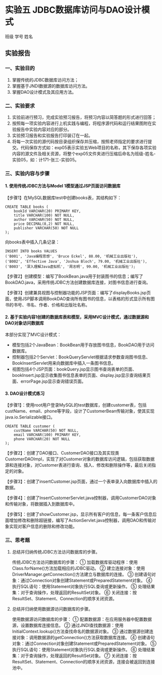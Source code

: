 # 实验五  JDBC数据库访问与DAO设计模式

班级                       学号                        姓名                   
## 实验报告

### 一、实验目的

1. 掌握传统的JDBC数据库访问方法；
2. 掌握基于JNDI数据源的数据库访问方法。
3. 掌握DAO设计模式及其应用方法。

### 二、实验要求

1. 实验前进行预习，完成实验预习报告，将预习内容以简答题的形式进行回答；
2. 按照每一项实验内容进行上机实践与编程，将程序源代码和运行结果图附在实验报告中实验内容对应的部分。
3. 实验预习报告和实验报告打印装订在一起。
4. 将每一次实验的源代码按目录组织保存并压缩，按照老师指定的要求进行提交。代码保存方式如：exp05表示实验五Web项目的名称，其下保存各项实验内容的源文件及相关资源，将整个exp05文件夹进行压缩后命名为班级-姓名-实验05，如：计171-张三-实验05。

### 三、实验内容与步骤

#### 1. 使用传统JDBC方法与Model 1模型通过JSP页面访问数据库

【步骤1】在MySQL数据库test中创建books表，其结构如下：

```
CREATE TABLE books (
    bookId VARCHAR(20) PRIMARY KEY,
    title VARCHAR(100) NOT NULL,
    author VARCHAR(50) NOT NULL,
    price DECIMAL(8,2) NOT NULL,
    publisher VARCHAR(50) NOT NULL
);
```

向books表中插入几条记录：

```
INSERT INTO books VALUES 
('B001', 'Java编程思想', 'Bruce Eckel', 88.00, '机械工业出版社'),
('B002', 'Effective Java', 'Joshua Bloch', 79.00, '机械工业出版社'),
('B003', '深入理解Java虚拟机', '周志明', 99.00, '机械工业出版社');
```

【步骤2】创建模型：编写了BookBean.java用于封装图书的信息；编写了BookDAO.java，采用传统JDBC方法创建数据库连接，对图书信息进行查询。

【步骤3】创建兼具视图与控制器功能的JSP页面：编写了displayBooks.jsp页面，使用JSP脚本调用BookDAO查询所有图书的信息，以表格的形式显示所有图书的书号、书名、作者、价格和出版社名称。

#### 2. 基于实验内容1创建的数据库表和模型，采用MVC设计模式，通过数据源和DAO对象访问数据库

本部分实现了MVC设计模式：
- 模型包括2个JavaBean：BookBean用于存放图书信息，BookDAO用于访问数据库。
- 控制器包括2个Servlet：BookQueryServlet根据请求参数查询图书信息、BookInsertServlet用来向数据库中插入一条图书信息。
- 视图包括4个JSP页面：bookQuery.jsp显示图书查询表单的页面、bookInsert.jsp显示收集图书信息表单的页面、display.jsp显示查询结果页面、errorPage.jsp显示查询错误页面。

#### 3. DAO设计模式练习

【步骤1】：使用root用户登录MySQL的test数据库，创建customer表，包括custName、email、phone等字段，设计了CustomerBean传输对象，使其实现java.io.Serializable接口。

```
CREATE TABLE customer (
    custName VARCHAR(50) NOT NULL,
    email VARCHAR(100) PRIMARY KEY,
    phone VARCHAR(20) NOT NULL
);
```

【步骤2】：创建了DAO接口、CustomerDAO接口及其实现类CustomerDAOImpl，实现了对Customer对象的数据库访问逻辑，包括获取数据源和连接对象，对Customer表进行查询、插入、修改和删除操作等，最后关闭指定的对象。

【步骤3】：创建了insertCustomer.jsp页面，通过一个表单录入向数据库中插入的数据。

【步骤4】：创建了InsertCustomerServlet.java控制器，调用CustomerDAO对象和传输对象，将数据插入到数据库中。

【步骤5】：创建了showCustomer.jsp，显示所有客户的信息，每一条客户信息后面增加修改和删除超链接，编写了ActionServlet.java控制器，调用DAO和传输对象实现对客户信息的删除和修改功能。

### 三、思考题

1. 总结并归纳传统JDBC方法访问数据库的步骤。

   传统JDBC方法访问数据库的步骤：
   ① 加载数据库驱动程序：使用Class.forName()方法加载相应的JDBC驱动。
   ② 建立连接对象：使用DriverManager.getConnection()方法建立与数据库的连接。
   ③ 创建语句对象：通过Connection对象创建Statement或PreparedStatement对象。
   ④ 执行SQL语句：使用Statement对象执行SQL查询或更新操作。
   ⑤ 处理结果集：对于查询操作，处理返回的ResultSet对象。
   ⑥ 关闭连接：按ResultSet、Statement、Connection的顺序关闭资源。

2. 总结并归纳使用数据源访问数据库的步骤。

   使用数据源访问数据库的步骤：
   ① 配置数据源：在应用服务器中配置数据源，设置数据库连接信息。
   ② 通过JNDI查找数据源：使用InitialContext.lookup()方法查找命名的数据源对象。
   ③ 通过数据源创建连接对象：调用数据源的getConnection()方法获取数据库连接。
   ④ 创建语句对象：通过Connection对象创建Statement或PreparedStatement对象。
   ⑤ 执行SQL语句：使用Statement对象执行SQL查询或更新操作。
   ⑥ 处理结果集：对于查询操作，处理返回的ResultSet对象。
   ⑦ 关闭连接：按ResultSet、Statement、Connection的顺序关闭资源，连接会被返回到连接池中。